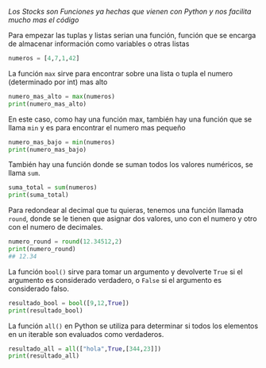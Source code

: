 *Los Stocks son Funciones ya hechas que vienen con Python y nos facilita mucho mas el código*

Para empezar las tuplas y listas serian una función, función que se encarga de almacenar información como variables o otras listas
```python
numeros = [4,7,1,42]
```

La función `max` sirve para encontrar sobre una lista o tupla el numero (determinado por int) mas alto
```python
numero_mas_alto = max(numeros)
print(numero_mas_alto)
```

En este caso, como hay una función max, también hay una función que se llama `min` y es para encontrar el numero mas pequeño
```python
numero_mas_bajo = min(numeros)
print(numero_mas_bajo)
```

También hay una función donde se suman todos los valores numéricos, se llama `sum`.
```python
suma_total = sum(numeros)
print(suma_total)
```

Para redondear al decimal que tu quieras, tenemos una función llamada `round`, donde se le tienen que asignar dos valores, uno con el numero y otro con el numero de decimales.
```python
numero_round = round(12.34512,2)
print(numero_round)
## 12.34
```

La función `bool()` sirve para tomar un argumento y devolverte `True` si el argumento es considerado verdadero, o `False` si el argumento es considerado falso.
```python
resultado_bool = bool([9,12,True])
print(resultado_bool)
```

La función `all()` en Python se utiliza para determinar si todos los elementos en un iterable son evaluados como verdaderos.
```python
resultado_all = all(["hola",True,[344,23]])
print(resultado_all)
```